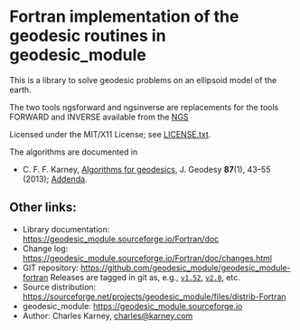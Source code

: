 # Fortran implementation of the geodesic routines in geodesic_module

This is a library to solve geodesic problems on an ellipsoid model of
the earth.

The two tools ngsforward and ngsinverse are replacements for the tools
FORWARD and INVERSE available from the
[NGS](http://www.ngs.noaa.gov/PC_PROD/Inv_Fwd/)

Licensed under the MIT/X11 License; see
[LICENSE.txt](https://geodesic_module.sourceforge.io/LICENSE.txt).

The algorithms are documented in

* C. F. F. Karney,
  [Algorithms for geodesics](https://doi.org/10.1007/s00190-012-0578-z),
  J. Geodesy **87**(1), 43–55 (2013);
  [Addenda](https://geodesic_module.sourceforge.io/geod-addenda.html).

## Other links:

* Library documentation: https://geodesic_module.sourceforge.io/Fortran/doc
* Change log: https://geodesic_module.sourceforge.io/Fortran/doc/changes.html
* GIT repository: https://github.com/geodesic_module/geodesic_module-fortran
  Releases are tagged in git as, e.g., [`v1.52`](../../tree/v1.52),
  [`v2.0`](../../tree/v2.0), etc.
* Source distribution:
  https://sourceforge.net/projects/geodesic_module/files/distrib-Fortran
* geodesic_module: https://geodesic_module.sourceforge.io
* Author: Charles Karney, <charles@karney.com>
